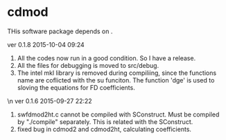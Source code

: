 # cdmod

THis software package depends on .

ver 0.1.8 2015-10-04 09:24
1. All the codes now run in a good condition. So I have a release.
2. All the files for debugging is moved to src/debug.
3. The intel mkl library is removed during compiliing, 
	since the functions name are coflicted with the su funciton.
	The function 'dge' is used to sloving the equations for FD coefficients.

\n
ver 0.1.6 2015-09-27 22:22
1. swfdmod2ht.c cannot be compiled with SConstruct. Must be compiled by "./compile" separately.
	This is related with the SConstruct.
2. fixed bug in cdmod2 and cdmod2ht, calculating coefficients.
